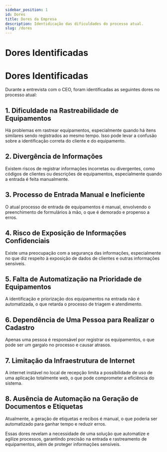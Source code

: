 ```yaml
---
sidebar_position: 1
id: Dores
title: Dores da Empresa
description: Identidicação das dificuldades do processo atual.
slug: /dores
---
```


# Dores Identificadas

# Dores Identificadas

Durante a entrevista com o CEO, foram identificadas as seguintes dores no processo atual:

## 1. Dificuldade na Rastreabilidade de Equipamentos
Há problemas em rastrear equipamentos, especialmente quando há itens similares sendo registrados ao mesmo tempo. Isso pode levar a confusão sobre a identificação correta do cliente e do equipamento.

## 2. Divergência de Informações
Existem riscos de registrar informações incorretas ou divergentes, como códigos de clientes ou descrições de equipamentos, especialmente quando a entrada é feita manualmente.

## 3. Processo de Entrada Manual e Ineficiente
O atual processo de entrada de equipamentos é manual, envolvendo o preenchimento de formulários à mão, o que é demorado e propenso a erros.

## 4. Risco de Exposição de Informações Confidenciais
Existe uma preocupação com a segurança das informações, especialmente no que diz respeito à exposição de dados de clientes e outras informações sensíveis.

## 5. Falta de Automatização na Prioridade de Equipamentos
A identificação e priorização dos equipamentos na entrada não é automatizada, o que retarda o processo de triagem e atendimento.

## 6. Dependência de Uma Pessoa para Realizar o Cadastro
Apenas uma pessoa é responsável por registrar os equipamentos, o que pode ser um gargalo no processo e causar atrasos.

## 7. Limitação da Infraestrutura de Internet
A internet instável no local de recepção limita a possibilidade de uso de uma aplicação totalmente web, o que pode comprometer a eficiência do sistema.

## 8. Ausência de Automação na Geração de Documentos e Etiquetas
Atualmente, a geração de etiquetas e recibos é manual, o que poderia ser automatizado para ganhar tempo e reduzir erros.

Essas dores revelam a necessidade de uma solução que automatize e agilize processos, garantindo precisão na entrada e rastreamento de equipamentos, além de proteger informações sensíveis.
